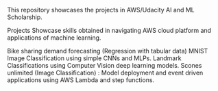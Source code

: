 This repository showcases the projects in AWS/Udacity AI and ML Scholarship.

Projects Showcase skills obtained in navigating AWS cloud platform and applications of machine learning. 

Bike sharing demand forecasting (Regression with tabular data)
MNIST Image Classification using simple CNNs and MLPs.
Landmark Classifications using Computer Vision deep learning models.
Scones unlimited (Image Classification) :  Model deployment and event driven applications using AWS Lambda and step functions.
